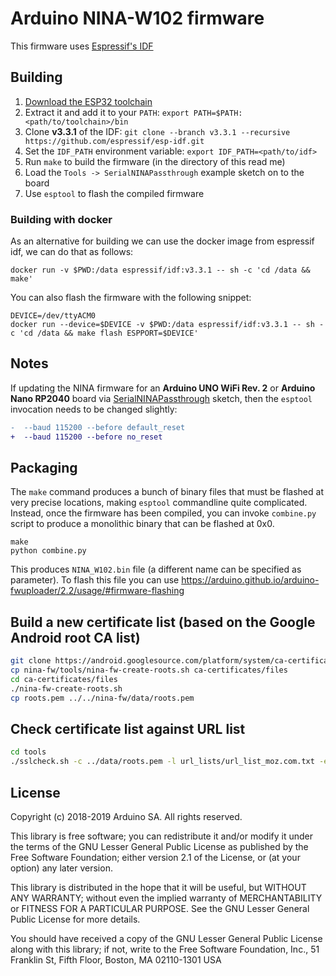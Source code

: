 # Arduino NINA-W102 firmware

This firmware uses [Espressif's IDF](https://github.com/espressif/esp-idf)

## Building

1. [Download the ESP32 toolchain](http://esp-idf.readthedocs.io/en/v3.3.1/get-started/index.html#setup-toolchain)
1. Extract it and add it to your `PATH`: `export PATH=$PATH:<path/to/toolchain>/bin`
1. Clone **v3.3.1** of the IDF: `git clone --branch v3.3.1 --recursive https://github.com/espressif/esp-idf.git`
1. Set the `IDF_PATH` environment variable: `export IDF_PATH=<path/to/idf>`
1. Run `make` to build the firmware (in the directory of this read me)
1. Load the `Tools -> SerialNINAPassthrough` example sketch on to the board
1. Use `esptool` to flash the compiled firmware

### Building with docker

As an alternative for building we can use the docker image from espressif idf, we can do that as follows:

```
docker run -v $PWD:/data espressif/idf:v3.3.1 -- sh -c 'cd /data && make'
```

You can also flash the firmware with the following snippet:

```
DEVICE=/dev/ttyACM0
docker run --device=$DEVICE -v $PWD:/data espressif/idf:v3.3.1 -- sh -c 'cd /data && make flash ESPPORT=$DEVICE'
```

## Notes
If updating the NINA firmware for an **Arduino UNO WiFi Rev. 2** or **Arduino Nano RP2040** board via [SerialNINAPassthrough](https://github.com/arduino-libraries/WiFiNINA/blob/master/examples/Tools/SerialNINAPassthrough/SerialNINAPassthrough.ino) sketch, then the `esptool` invocation needs to be changed slightly:
```diff
-  --baud 115200 --before default_reset
+  --baud 115200 --before no_reset
```

## Packaging
The `make` command produces a bunch of binary files that must be flashed at very precise locations, making `esptool` commandline quite complicated.
Instead, once the firmware has been compiled, you can invoke `combine.py` script to produce a monolithic binary that can be flashed at 0x0.
```
make
python combine.py
```
This produces `NINA_W102.bin` file (a different name can be specified as parameter). To flash this file you can use https://arduino.github.io/arduino-fwuploader/2.2/usage/#firmware-flashing

## Build a new certificate list (based on the Google Android root CA list)
```bash
git clone https://android.googlesource.com/platform/system/ca-certificates
cp nina-fw/tools/nina-fw-create-roots.sh ca-certificates/files
cd ca-certificates/files
./nina-fw-create-roots.sh
cp roots.pem ../../nina-fw/data/roots.pem
```

## Check certificate list against URL list
```bash
cd tools
./sslcheck.sh -c ../data/roots.pem -l url_lists/url_list_moz.com.txt -e
```

## License

Copyright (c) 2018-2019 Arduino SA. All rights reserved.

This library is free software; you can redistribute it and/or
modify it under the terms of the GNU Lesser General Public
License as published by the Free Software Foundation; either
version 2.1 of the License, or (at your option) any later version.

This library is distributed in the hope that it will be useful,
but WITHOUT ANY WARRANTY; without even the implied warranty of
MERCHANTABILITY or FITNESS FOR A PARTICULAR PURPOSE. See the GNU
Lesser General Public License for more details.

You should have received a copy of the GNU Lesser General Public
License along with this library; if not, write to the Free Software
Foundation, Inc., 51 Franklin St, Fifth Floor, Boston, MA 02110-1301 USA
